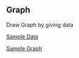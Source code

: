  ## Graph  

 Draw Graph by giving data  


<a href="https://drive.google.com/file/d/1M7D_Q_M1uNxHI_Q419Nj9bDdRzKy3lHr/view?usp=sharing">Sample Data</a>  

<a href="https://drive.google.com/file/d/15qisVYmMCq-zKhtwVr4LSiTSK80AvhJo/view?usp=sharing">Sample Graph</a>

